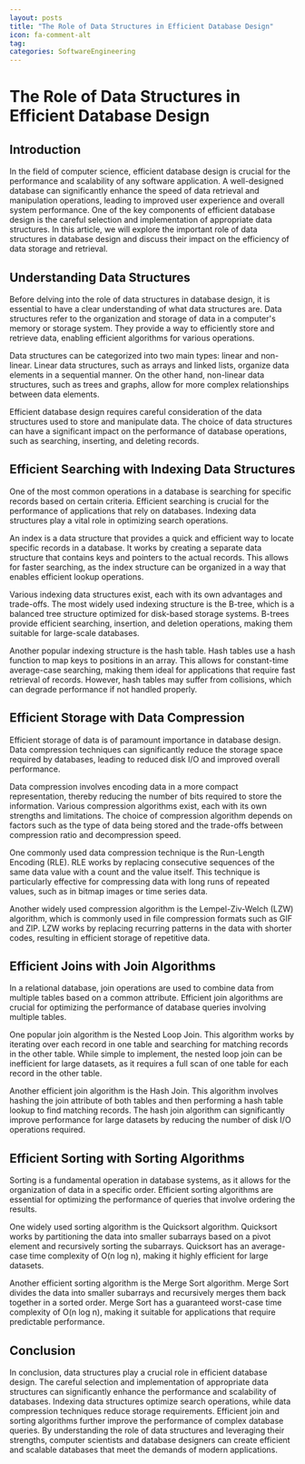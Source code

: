 ```yaml
---
layout: posts
title: "The Role of Data Structures in Efficient Database Design"
icon: fa-comment-alt
tag:      
categories: SoftwareEngineering
---
```



# The Role of Data Structures in Efficient Database Design

## Introduction

In the field of computer science, efficient database design is crucial for the performance and scalability of any software application. A well-designed database can significantly enhance the speed of data retrieval and manipulation operations, leading to improved user experience and overall system performance. One of the key components of efficient database design is the careful selection and implementation of appropriate data structures. In this article, we will explore the important role of data structures in database design and discuss their impact on the efficiency of data storage and retrieval.

## Understanding Data Structures

Before delving into the role of data structures in database design, it is essential to have a clear understanding of what data structures are. Data structures refer to the organization and storage of data in a computer's memory or storage system. They provide a way to efficiently store and retrieve data, enabling efficient algorithms for various operations.

Data structures can be categorized into two main types: linear and non-linear. Linear data structures, such as arrays and linked lists, organize data elements in a sequential manner. On the other hand, non-linear data structures, such as trees and graphs, allow for more complex relationships between data elements.

Efficient database design requires careful consideration of the data structures used to store and manipulate data. The choice of data structures can have a significant impact on the performance of database operations, such as searching, inserting, and deleting records.

## Efficient Searching with Indexing Data Structures

One of the most common operations in a database is searching for specific records based on certain criteria. Efficient searching is crucial for the performance of applications that rely on databases. Indexing data structures play a vital role in optimizing search operations.

An index is a data structure that provides a quick and efficient way to locate specific records in a database. It works by creating a separate data structure that contains keys and pointers to the actual records. This allows for faster searching, as the index structure can be organized in a way that enables efficient lookup operations.

Various indexing data structures exist, each with its own advantages and trade-offs. The most widely used indexing structure is the B-tree, which is a balanced tree structure optimized for disk-based storage systems. B-trees provide efficient searching, insertion, and deletion operations, making them suitable for large-scale databases.

Another popular indexing structure is the hash table. Hash tables use a hash function to map keys to positions in an array. This allows for constant-time average-case searching, making them ideal for applications that require fast retrieval of records. However, hash tables may suffer from collisions, which can degrade performance if not handled properly.

## Efficient Storage with Data Compression

Efficient storage of data is of paramount importance in database design. Data compression techniques can significantly reduce the storage space required by databases, leading to reduced disk I/O and improved overall performance.

Data compression involves encoding data in a more compact representation, thereby reducing the number of bits required to store the information. Various compression algorithms exist, each with its own strengths and limitations. The choice of compression algorithm depends on factors such as the type of data being stored and the trade-offs between compression ratio and decompression speed.

One commonly used data compression technique is the Run-Length Encoding (RLE). RLE works by replacing consecutive sequences of the same data value with a count and the value itself. This technique is particularly effective for compressing data with long runs of repeated values, such as in bitmap images or time series data.

Another widely used compression algorithm is the Lempel-Ziv-Welch (LZW) algorithm, which is commonly used in file compression formats such as GIF and ZIP. LZW works by replacing recurring patterns in the data with shorter codes, resulting in efficient storage of repetitive data.

## Efficient Joins with Join Algorithms

In a relational database, join operations are used to combine data from multiple tables based on a common attribute. Efficient join algorithms are crucial for optimizing the performance of database queries involving multiple tables.

One popular join algorithm is the Nested Loop Join. This algorithm works by iterating over each record in one table and searching for matching records in the other table. While simple to implement, the nested loop join can be inefficient for large datasets, as it requires a full scan of one table for each record in the other table.

Another efficient join algorithm is the Hash Join. This algorithm involves hashing the join attribute of both tables and then performing a hash table lookup to find matching records. The hash join algorithm can significantly improve performance for large datasets by reducing the number of disk I/O operations required.

## Efficient Sorting with Sorting Algorithms

Sorting is a fundamental operation in database systems, as it allows for the organization of data in a specific order. Efficient sorting algorithms are essential for optimizing the performance of queries that involve ordering the results.

One widely used sorting algorithm is the Quicksort algorithm. Quicksort works by partitioning the data into smaller subarrays based on a pivot element and recursively sorting the subarrays. Quicksort has an average-case time complexity of O(n log n), making it highly efficient for large datasets.

Another efficient sorting algorithm is the Merge Sort algorithm. Merge Sort divides the data into smaller subarrays and recursively merges them back together in a sorted order. Merge Sort has a guaranteed worst-case time complexity of O(n log n), making it suitable for applications that require predictable performance.

## Conclusion

In conclusion, data structures play a crucial role in efficient database design. The careful selection and implementation of appropriate data structures can significantly enhance the performance and scalability of databases. Indexing data structures optimize search operations, while data compression techniques reduce storage requirements. Efficient join and sorting algorithms further improve the performance of complex database queries. By understanding the role of data structures and leveraging their strengths, computer scientists and database designers can create efficient and scalable databases that meet the demands of modern applications.